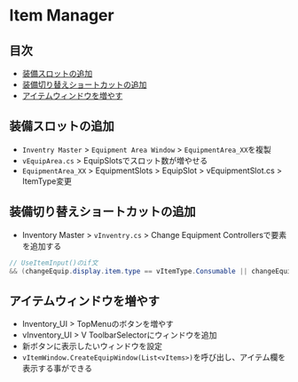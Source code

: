 # Item Manager

## 目次

- [装備スロットの追加](#装備スロットの追加)
- [装備切り替えショートカットの追加](#装備切り替えショートカットの追加)
- [アイテムウィンドウを増やす](#アイテムウィンドウを増やす)

## 装備スロットの追加

- `Inventry Master` > `Equipment Area Window` > `EquipmentArea_XX`を複製
- `vEquipArea.cs` > EquipSlotsでスロット数が増やせる
- `EquipmentArea_XX` > EquipmentSlots > EquipSlot > vEquipmentSlot.cs > ItemType変更

## 装備切り替えショートカットの追加

- Inventory Master > `vInventry.cs` > Change Equipment Controllersで要素を追加する

``` vInventory.cs
// UseItemInput()のif文
&& (changeEquip.display.item.type == vItemType.Consumable || changeEquip.display.item.type == vItemType.Majinai)
```

## アイテムウィンドウを増やす

- Inventory_UI > TopMenuのボタンを増やす
- vInventory_UI > V ToolbarSelectorにウィンドウを追加
- 新ボタンに表示したいウィンドウを設定
- `vItemWindow.CreateEquipWindow(List<vItems>)`を呼び出し、アイテム欄を表示する事ができる
